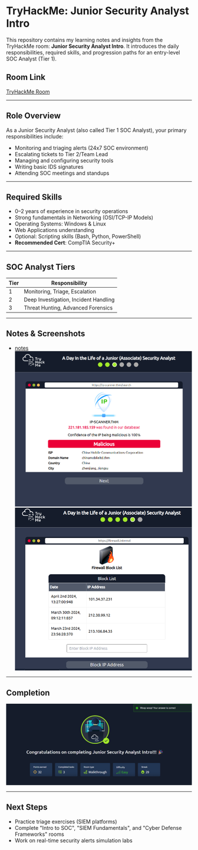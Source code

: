 # TryHackMe: Junior Security Analyst Intro

This repository contains my learning notes and insights from the TryHackMe room: **Junior Security Analyst Intro**. It introduces the daily responsibilities, required skills, and progression paths for an entry-level SOC Analyst (Tier 1).

## Room Link
[TryHackMe Room](https://tryhackme.com/room/juniorsecurityanalystintro)

---

## Role Overview

As a Junior Security Analyst (also called Tier 1 SOC Analyst), your primary responsibilities include:

- Monitoring and triaging alerts (24x7 SOC environment)
- Escalating tickets to Tier 2/Team Lead
- Managing and configuring security tools
- Writing basic IDS signatures
- Attending SOC meetings and standups

---

## Required Skills

- 0–2 years of experience in security operations
- Strong fundamentals in Networking (OSI/TCP-IP Models)
- Operating Systems: Windows & Linux
- Web Applications understanding
- Optional: Scripting skills (Bash, Python, PowerShell)
- **Recommended Cert**: CompTIA Security+

---

## SOC Analyst Tiers

| Tier | Responsibility                          |
|------|------------------------------------------|
| 1    | Monitoring, Triage, Escalation           |
| 2    | Deep Investigation, Incident Handling    |
| 3    | Threat Hunting, Advanced Forensics       |

---

## Notes & Screenshots

- [notes](https://github.com/MayankQuery/tryhackme-writeups/blob/main/junior-security-analyst-intro/notes.md)
![Room Practice 1](https://github.com/MayankQuery/tryhackme-writeups/blob/main/junior-security-analyst-intro/images/junior-security-analyst-intro-practice1.png)
![Room Practice 2](https://github.com/MayankQuery/tryhackme-writeups/blob/main/junior-security-analyst-intro/images/junior-security-analyst-intro-practice2.png)
---

## Completion

![Completion](https://github.com/MayankQuery/tryhackme-writeups/blob/main/junior-security-analyst-intro/images/junior-security-analyst-intro-completion.png)

---

## Next Steps

- Practice triage exercises (SIEM platforms)
- Complete "Intro to SOC", "SIEM Fundamentals", and "Cyber Defense Frameworks" rooms
- Work on real-time security alerts simulation labs
